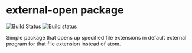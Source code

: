 # external-open package

[![Build Status](https://travis-ci.org/sveale/external-open.svg?branch=master)](https://travis-ci.org/sveale/external-open)
[![Build status](https://ci.appveyor.com/api/projects/status/uhgi3p50k73coij1/branch/master)](https://ci.appveyor.com/api/projects/status/uhgi3p50k73coij1/branch/master)

Simple package that opens up specified file extensions in default external program for that file extension instead of atom.
